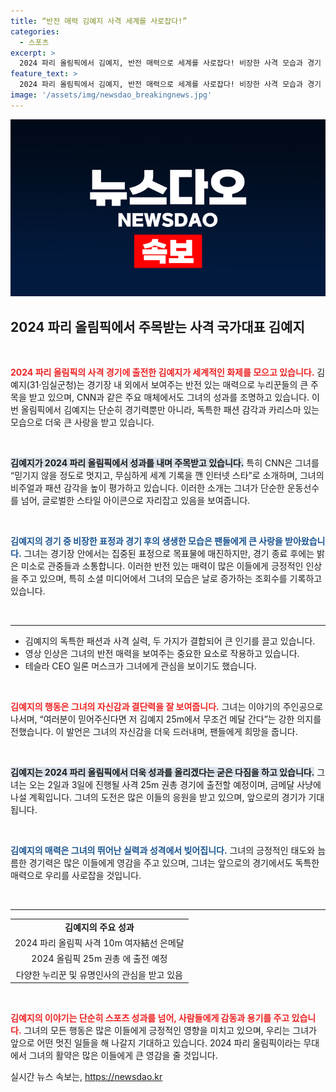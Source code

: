 ```yaml
---
title: “반전 매력 김예지 사격 세계를 사로잡다!”
categories:
  - 스포츠
excerpt: >
  2024 파리 올림픽에서 김예지, 반전 매력으로 세계를 사로잡다! 비장한 사격 모습과 경기 후 밝은 미소의 조화가 SNS를 뜨겁게 달구고, 일론 머스크마저 칭찬한 그녀의 매력을 느껴보세요!
feature_text: >
  2024 파리 올림픽에서 김예지, 반전 매력으로 세계를 사로잡다! 비장한 사격 모습과 경기 후 밝은 미소의 조화가 SNS를 뜨겁게 달구고, 일론 머스크마저 칭찬한 그녀의 매력을 느껴보세요!
image: '/assets/img/newsdao_breakingnews.jpg'
---
```


<p><img src="/assets/img/newsdao_breakingnews.jpg" alt="firstkoreanews 속보" /></p>

<h2 data-ke-size="size26">2024 파리 올림픽에서 주목받는 사격 국가대표 김예지</h2>

<p data-ke-size="size16">&nbsp;</p>

<p><b><span style="color: #ee2323;">2024 파리 올림픽의 사격 경기에 출전한 김예지가 세계적인 화제를 모으고 있습니다.</span></b> 김예지(31·임실군청)는 경기장 내 외에서 보여주는 반전 있는 매력으로 누리꾼들의 큰 주목을 받고 있으며, CNN과 같은 주요 매체에서도 그녀의 성과를 조명하고 있습니다. 이번 올림픽에서 김예지는 단순히 경기력뿐만 아니라, 독특한 패션 감각과 카리스마 있는 모습으로 더욱 큰 사랑을 받고 있습니다. </p>

<p data-ke-size="size16">&nbsp;</p>

<p><b><span style="background-color: #21538527;">김예지가 2024 파리 올림픽에서 성과를 내며 주목받고 있습니다.</span></b> 특히 CNN은 그녀를 “믿기지 않을 정도로 멋지고, 무심하게 세계 기록을 깬 인터넷 스타”로 소개하며, 그녀의 비주얼과 패션 감각을 높이 평가하고 있습니다. 이러한 소개는 그녀가 단순한 운동선수를 넘어, 글로벌한 스타일 아이콘으로 자리잡고 있음을 보여줍니다.</p>

<p data-ke-size="size16">&nbsp;</p>

<p><b><span style="color: #1a5490;">김예지의 경기 중 비장한 표정과 경기 후의 생생한 모습은 팬들에게 큰 사랑을 받아왔습니다.</span></b> 그녀는 경기장 안에서는 집중된 표정으로 목표물에 매진하지만, 경기 종료 후에는 밝은 미소로 관중들과 소통합니다. 이러한 반전 있는 매력이 많은 이들에게 긍정적인 인상을 주고 있으며, 특히 소셜 미디어에서 그녀의 모습은 날로 증가하는 조회수를 기록하고 있습니다.</p>

<p data-ke-size="size16">&nbsp;</p>

<hr>

<ul>
    <li>김예지의 독특한 패션과 사격 실력, 두 가지가 결합되어 큰 인기를 끌고 있습니다.</li>
    <li>영상 인상은 그녀의 반전 매력을 보여주는 중요한 요소로 작용하고 있습니다.</li>
    <li>테슬라 CEO 일론 머스크가 그녀에게 관심을 보이기도 했습니다.</li>
</ul>

<p data-ke-size="size16">&nbsp;</p>

<p><b><span style="color: #ee2323;">김예지의 행동은 그녀의 자신감과 결단력을 잘 보여줍니다.</span></b> 그녀는 이야기의 주인공으로 나서며, “여러분이 믿어주신다면 저 김예지 25m에서 무조건 메달 간다”는 강한 의지를 전했습니다. 이 발언은 그녀의 자신감을 더욱 드러내며, 팬들에게 희망을 줍니다.</p>

<p data-ke-size="size16">&nbsp;</p>

<p><b><span style="background-color: #21538527;">김예지는 2024 파리 올림픽에서 더욱 성과를 올리겠다는 굳은 다짐을 하고 있습니다.</span></b> 그녀는 오는 2일과 3일에 진행될 사격 25m 권총 경기에 출전할 예정이며, 금메달 사냥에 나설 계획입니다. 그녀의 도전은 많은 이들의 응원을 받고 있으며, 앞으로의 경기가 기대됩니다.</p>

<p data-ke-size="size16">&nbsp;</p> 

<p><b><span style="color: #1a5490;">김예지의 매력은 그녀의 뛰어난 실력과 성격에서 빚어집니다.</span></b> 그녀의 긍정적인 태도와 늠름한 경기력은 많은 이들에게 영감을 주고 있으며, 그녀는 앞으로의 경기에서도 독특한 매력으로 우리를 사로잡을 것입니다. </p>

<p data-ke-size="size16">&nbsp;</p>

<hr>

<table style="width: 100%; border-collapse: collapse;">
    <tr>
        <td style="text-align: center; height: 17px;"><b>김예지의 주요 성과</b></td>
    </tr>
    <tr>
        <td style="text-align: center; height: 17px;">2024 파리 올림픽 사격 10m 여자結선 은메달</td>
    </tr>
    <tr>
        <td style="text-align: center; height: 17px;">2024 올림픽 25m 권총 에 출전 예정</td>
    </tr>
    <tr>
        <td style="text-align: center; height: 17px;">다양한 누리꾼 및 유명인사의 관심을 받고 있음</td>
    </tr>
</table>

<p data-ke-size="size16">&nbsp;</p>

<p><b><span style="color: #ee2323;">김예지의 이야기는 단순히 스포츠 성과를 넘어, 사람들에게 감동과 용기를 주고 있습니다.</span></b> 그녀의 모든 행동은 많은 이들에게 긍정적인 영향을 미치고 있으며, 우리는 그녀가 앞으로 어떤 멋진 일들을 해 나갈지 기대하고 있습니다. 2024 파리 올림픽이라는 무대에서 그녀의 활약은 많은 이들에게 큰 영감을 줄 것입니다.</p>
실시간 뉴스 속보는, <a href="https://newsdao.kr" rel="dofollow">https://newsdao.kr</a>


